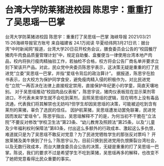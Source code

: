 # 台湾大学防莱猪进校园 陈思宇：重重打了吴思瑶一巴掌

台湾大学防莱猪进校园 陈思宇：重重打了吴思瑶一巴掌
海峡导报
2021/03/21 15:26海峡导报官方账号  来自福建省
24.1万阅读
华夏经纬网3月21日讯：据台湾“中时新闻网”报道，台湾大学20日召开校务会议，膳食委员会公告的“校园餐厅猪肉牛肉食品质量管理计划”中，规定自助餐、盒餐便当一律使用台湾本地产肉品，校内将执行瘦肉精抽验工作，若抽检不合格，校方将会公告厂商名单并要求立刻下架该开产品。对此，民众党中央委员陈思宇表示，这决策无疑是重重的打了民进党“立委”吴思瑶一巴掌，并指“爱瑶令背后的政治算计”。
据报道，陈思宇在脸书表示，台大校方为保护同学食安，避免瘦肉精入侵的积极作为，对比民进党在“立院”一再否决在法律上直接规定禁用，直接保护年纪更小的学童，简直天壤地别。
对于吴思瑶推动“校园肉品仪表板”，陈思宇说，猪肉仪表板现在显示莱剂零进口，不代表未来学生就不会吃到莱剂，且照吴思瑶的逻辑，现在明市上没有毒品流通，代表我们将其解禁也无妨吗?但学生却因吴思瑶的决策，可能被迫吃到含有莱剂的莱猪，辜负了选民的信任。
因护航莱猪，吴思瑶遭发动罢免联署，民进党因而发起“爱瑶令”。陈思宇指出，吴思瑶解释不了的是，为何当初不干脆在“立法院”不要反对修改“学校卫生法”第23条、“幼儿教育及照顾法”第25条，以及“儿童及少年福利权利保障法”第83条，付出这么多额外的行政成本、激起这么多仇恨，难道就只是为了吴思瑶不敢反对党意？为了民进党牺牲学生的那张反对票吗？
开放莱猪及美牛换到了什么？陈思宇认为，目前只换到民进党用仇恨撕裂台湾社会，以及无数行政成本，而台大膳食委员会公告的决策，无疑是重重的打了吴思瑶一巴掌。陈说，我们的要求不过是希望学生不吃到莱猪，吴思瑶再多的解释，也改变不了她把党意看得比民众重要的事实。